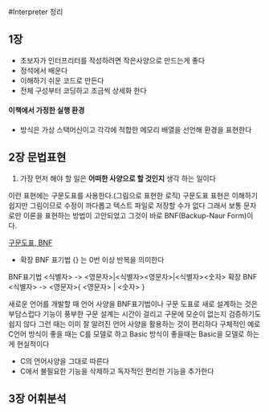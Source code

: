 #Interpreter 정리

## 1장
* 초보자가 인터프리터를 작성하려면 작은사양으로 만드는게 좋다
* 정석에서 배운다
* 이해하기 쉬운 코드로 만든다
* 전체 구성부터 코딩하고 조금씩 상세화 한다

#### 이책에서 가정한 실행 환경
- 방식은 가상 스택머신이고 각각에 적합한 메모리 배열을 선언해 환경을 표현한다

## 2장 문법표현
1. 가장 먼저 해야 할 일은 **어떠한 사양으로 할 것인지** 생각 하는 일이다  

이런 표현에는 구문도표를 사용한다.(그림으로 표현한 로직)
구문도표 표현은 이해하기 쉽지만 그림이므로 수정이 까다롭고 텍스트 파일로 저장할 수가 없다 그래서 보통 문자로만 이론을 표현하는 방법이 고안되었고 그것이 바로 BNF(Backup-Naur Form)이다.

[구문도표, BNF](http://booolean.tistory.com/295)

* 확장 BNF 표기법
{} 는 0번 이상 반복을 의미한다

BNF표기법
<식별자> -> <영문자>|<식별자><영문자>|<식별자><숫자>
확장 BNF
<식별자> -> <영문자>{ <영문자> | <숫자> }

새로운 언어를 개발할 때 언어 사양을 BNF표기법이나 구문 도표로 새로 설계하는 것은 부담스럽다 기능이 풍부한 구문 설계는 시간이 걸리고 구문에 모순이 없는지 검증하기도 쉽지 않다 그런 때는 이미 잘 알려진 언어 사양을 활용하는 것이 편리하다 구체적인 예로 C언어 방식이 좋을 때는 C를 모델로 하고 Basic 방식이 좋을때는 Basic을 모델로 하는게 현실적이다
* C의 언어사양을 그대로 따른다
* C에서 불필요한 기능을 삭제하고 독자적인 편리한 기능을 추가한다

## 3장 어휘분석
